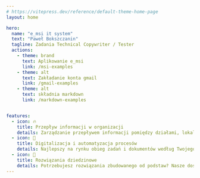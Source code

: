 ```yaml
---
# https://vitepress.dev/reference/default-theme-home-page
layout: home

hero:
  name: "e_msi it system"
  text: "Paweł Bokszczanin"
  tagline: Zadania Technical Copywriter / Tester 
  actions:
    - theme: brand
      text: Aplikowanie e_msi
      link: /msi-examples
    - theme: alt
      text: Zakładanie konta gmail
      link: /gmail-examples
    - theme: alt
      text: składnia markdown
      link: /markdown-examples


features:
  - icon: 🔥
    title: Przepływ informacji w organizacji
    details: Zarządzanie przepływem informacji pomiędzy działami, lokalizacjami i systemami to jedno z największych wyzwań w organizacjach.
  - icon: 🦾
    title: Digitalizacja i automatyzacja procesów
    details: Najlepszy na rynku obieg zadań i dokumentów według Twojego projektu
  - icon: 💾
    title: Rozwiązania dziedzinowe
    details: Potrzebujesz rozwiązania zbudowanego od podstaw? Nasze doświadczenie jest do Twojej dyspozycji.
---
```


